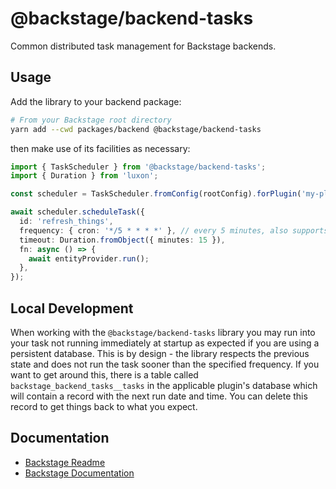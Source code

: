 # @backstage/backend-tasks

Common distributed task management for Backstage backends.

## Usage

Add the library to your backend package:

```bash
# From your Backstage root directory
yarn add --cwd packages/backend @backstage/backend-tasks
```

then make use of its facilities as necessary:

```typescript
import { TaskScheduler } from '@backstage/backend-tasks';
import { Duration } from 'luxon';

const scheduler = TaskScheduler.fromConfig(rootConfig).forPlugin('my-plugin');

await scheduler.scheduleTask({
  id: 'refresh_things',
  frequency: { cron: '*/5 * * * *' }, // every 5 minutes, also supports Duration
  timeout: Duration.fromObject({ minutes: 15 }),
  fn: async () => {
    await entityProvider.run();
  },
});
```

## Local Development

When working with the `@backstage/backend-tasks` library you may run into your task not running immediately at startup as expected if you are using a persistent database. This is by design - the library respects the previous state and does not run the task sooner than the specified frequency. If you want to get around this, there is a table called `backstage_backend_tasks__tasks` in the applicable plugin's database which will contain a record with the next run date and time. You can delete this record to get things back to what you expect.

## Documentation

- [Backstage Readme](https://github.com/backstage/backstage/blob/master/README.md)
- [Backstage Documentation](https://github.com/backstage/backstage/blob/master/docs/README.md)
